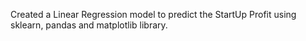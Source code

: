 Created a Linear Regression model to predict the StartUp Profit using sklearn, pandas and matplotlib library.
